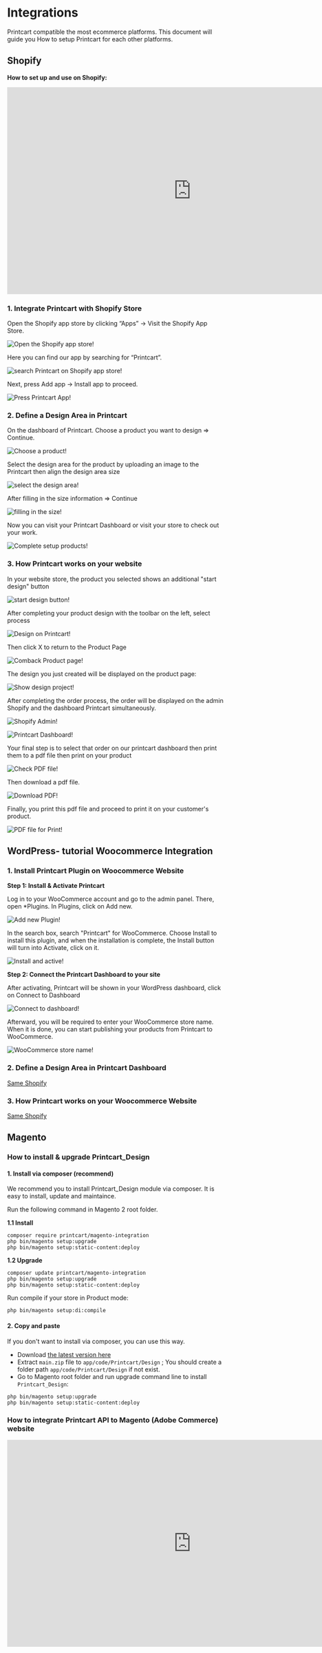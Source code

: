 # Integrations
Printcart compatible the most ecommerce platforms. This document will guide you How to setup Printcart for each other platforms.

## Shopify

**How to set up and use on Shopify:**

<iframe width="854" height="480" src="https://www.youtube.com/embed/Vbf6AfVwqOM" title="YouTube video player" frameborder="0" allow="accelerometer; autoplay; clipboard-write; encrypted-media; gyroscope; picture-in-picture" allowfullscreen></iframe>

### 1. Integrate Printcart with Shopify Store

Open the Shopify app store by clicking “Apps” → Visit the Shopify App Store.

![Open the Shopify app store!](1.png "open Shopify app Store")

Here you can find our app by searching for “Printcart”.

![search Printcart on Shopify app store!](web-to-print_1.png "Printcart Shopify App")

Next, press Add app → Install app to proceed.

![Press Printcart App!](2.png "Press Printcart App")

### 2.  Define a Design Area in Printcart

On the dashboard of Printcart. Choose a product you want to design => Continue.

![Choose a product!](3.png "Choose a product")

Select the design area for the product by uploading an image to the Printcart then align the design area size

![select the design area!](4.png "select the design area")

After filling in the size information => Continue

![filling in the size!](5.png "filling in the size")

Now you can visit your Printcart Dashboard or visit your store to check out your work.

![Complete setup products!](6.png "Complete setup products")

### 3. How Printcart works on your website

In your website store, the product you selected shows an additional "start design" button

![start design button!](7.png "start design button")

After completing your product design with the toolbar on the left, select process

![Design on Printcart!](8.png "Design on Printcart")

Then click X to return to the Product Page

![Comback Product page!](9.png "comback product page")

The design you just created will be displayed on the product page: 

![Show design project!](10.png "show design project")

After completing the order process, the order will be displayed on the admin Shopify and the dashboard Printcart simultaneously.

![Shopify Admin!](11.png "Shopify Admin")

![Printcart Dashboard!](12.png "Printcart Dashboard")

Your final step is to select that order on our printcart dashboard then print them to a pdf file then print on your product

![Check PDF file!](13.png "Check PDF file")

Then download a pdf file.

![Download PDF!](14.png "Download PDF file")

Finally, you print this pdf file and proceed to print it on your customer's product.

![PDF file for Print!](15.png "PDF file for Print")
## WordPress- tutorial Woocommerce Integration

### 1. Install Printcart Plugin on Woocommerce Website

**Step 1: Install & Activate Printcart**

Log in to your WooCommerce account and go to the admin panel. There, open *Plugins.
In Plugins, click on Add new.

![Add new Plugin!](Woocommerce-1.png "Add new plugin")

In the search box, search "Printcart" for WooCommerce. Choose Install to install this plugin, and when the installation is complete, the Install button will turn into Activate, click on it.

![Install and active!](Woocommerce-2.png "Install and active")

**Step 2: Connect the Printcart Dashboard to your site**

After activating, Printcart will be shown in your WordPress dashboard, click on Connect to Dashboard

![Connect to dashboard!](Woocommerce-3.png "Connect to dashboard")

Afterward, you will be required to enter your WooCommerce store name. When it is done, you can start publishing your products from Printcart to WooCommerce.

![WooCommerce store name!](Woocommerce-4.png "WooCommerce store name")

### 2. Define a Design Area in Printcart Dashboard
[Same Shopify](#2--define-a-design-area-in-printcart)
### 3. How Printcart works on your Woocommerce Website
[Same Shopify](#3-how-printcart-works-on-your-website)
## Magento
### How to install & upgrade Printcart_Design

#### 1. Install via composer (recommend)

We recommend you to install Printcart_Design module via composer. It is easy to install, update and maintaince.

Run the following command in Magento 2 root folder.

**1.1 Install**

```
composer require printcart/magento-integration
php bin/magento setup:upgrade
php bin/magento setup:static-content:deploy
```

**1.2 Upgrade**

```
composer update printcart/magento-integration
php bin/magento setup:upgrade
php bin/magento setup:static-content:deploy
```

Run compile if your store in Product mode:

```
php bin/magento setup:di:compile
```

#### 2. Copy and paste

If you don't want to install via composer, you can use this way. 

- Download [the latest version here](https://github.com/Printcart/magento-integration/archive/main.zip) 
- Extract `main.zip` file to `app/code/Printcart/Design` ; You should create a folder path `app/code/Printcart/Design` if not exist.
- Go to Magento root folder and run upgrade command line to install `Printcart_Design`:

```
php bin/magento setup:upgrade
php bin/magento setup:static-content:deploy
```
### How to integrate Printcart API to Magento (Adobe Commerce) website

<iframe width="854" height="480" src="https://www.youtube.com/embed/5Q5igif_gks" title="YouTube video player" frameborder="0" allow="accelerometer; autoplay; clipboard-write; encrypted-media; gyroscope; picture-in-picture" allowfullscreen></iframe>
